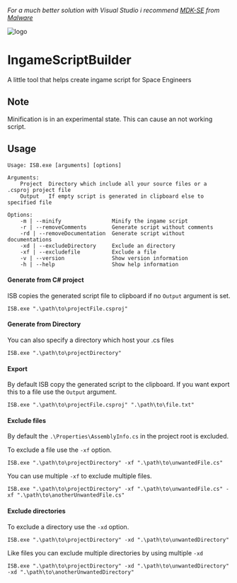_For a much better solution with Visual Studio i recommend [MDK-SE](https://github.com/malware-dev/MDK-SE) from [Malware](https://github.com/malware-dev)_


![logo](IngameScriptBuilder/icon.ico)
# IngameScriptBuilder
A little tool that helps create ingame script for Space Engineers

## Note
Minification is in an experimental state. This can cause an not working script.

## Usage
```
Usage: ISB.exe [arguments] [options]

Arguments:
	Project  Directory which include all your source files or a .csproj project file
	Output   If empty script is generated in clipboard else to specified file

Options:
	-m | --minify                Minify the ingame script
	-r | --removeComments        Generate script without comments
	-rd | --removeDocumentation  Generate script without documentations
	-xd | --excludeDirectory     Exclude an directory
	-xf | --excludefile          Exclude a file
	-v | --version               Show version information
	-h | --help                  Show help information
```
#### Generate from C# project
ISB copies the generated script file to clipboard if no `Output` argument is set.

	ISB.exe ".\path\to\projectFile.csproj"
#### Generate from Directory
You can also specify a directory which host your .cs files

	ISB.exe ".\path\to\projectDirectory"

#### Export
By default ISB copy the generated script to the clipboard.
If you want export this to a file use the `Output` argument.

	ISB.exe ".\path\to\projectFile.csproj" ".\path\to\file.txt"

#### Exclude files
By default the `.\Properties\AssemblyInfo.cs` in the project root is excluded.

To exclude a file use the `-xf` option.

	ISB.exe ".\path\to\projectDirectory" -xf ".\path\to\unwantedFile.cs"
You can use multiple `-xf` to exclude multiple files.

	ISB.exe ".\path\to\projectDirectory" -xf ".\path\to\unwantedFile.cs" -xf ".\path\to\anotherUnwantedFile.cs"

#### Exclude directories
To exclude a directory use the `-xd` option.

	ISB.exe ".\path\to\projectDirectory" -xd ".\path\to\unwantedDirectory"

Like files you can exclude multiple directories by using multiple `-xd`

	ISB.exe ".\path\to\projectDirectory" -xd ".\path\to\unwantedDirectory" -xd ".\path\to\anotherUnwantedDirectory"
